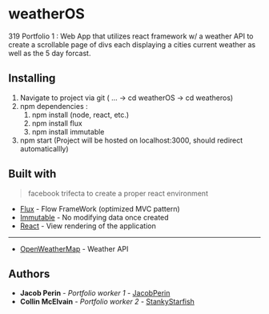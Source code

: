 # weatherOS

319 Portfolio 1 : Web App that utilizes react framework w/ a weather API to create a scrollable page of divs each displaying a cities current weather as well as the 5 day forcast.

## Installing
1. Navigate to project via git ( ... -> cd weatherOS -> cd weatheros) 
2. npm dependencies :
	1. npm install (node, react, etc.)
	2. npm install flux
	3. npm install immutable
3. npm start (Project will be hosted on localhost:3000, should redirect automaticallly)
## Built with

>facebook trifecta to create a proper react environment

* [Flux](https://facebook.github.io/flux/docs/overview.html#content) - Flow FrameWork (optimized MVC pattern)
* [Immutable](https://facebook.github.io/immutable-js/) - No modifying data once created
* [React](https://reactjs.org/docs/react-api.html) - View rendering of the application
---------
* [OpenWeatherMap](https://openweathermap.org/api) - Weather API

## Authors 
* **Jacob Perin** - *Portfolio worker 1* - [JacobPerin](https://github.com/JacobPerin)
* **Collin McElvain** - *Portfolio worker 2* - [StankyStarfish](https://github.com/StankyStarfish)
